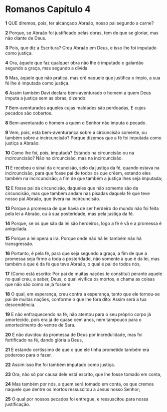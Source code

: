 # Romanos Capítulo 4

**1** 	QUE diremos, pois, ter alcançado Abraão, nosso pai segundo a carne?

**2** 	Porque, se Abraão foi justificado pelas obras, tem de que se gloriar, mas não diante de Deus.

**3** 	Pois, que diz a Escritura? Creu Abraão em Deus, e isso lhe foi imputado como justiça.

**4** 	Ora, àquele que faz qualquer obra não lhe é imputado o galardão segundo a graça, mas segundo a dívida.

**5** 	Mas, àquele que não pratica, mas crê naquele que justifica o ímpio, a sua fé lhe é imputada como justiça.

**6** 	Assim também Davi declara bem-aventurado o homem a quem Deus imputa a justiça sem as obras, dizendo:

**7** 	Bem-aventurados aqueles cujas maldades são perdoadas, E cujos pecados são cobertos.

**8** 	Bem-aventurado o homem a quem o Senhor não imputa o pecado.

**9** 	Vem, pois, esta bem-aventurança sobre a circuncisão somente, ou também sobre a incircuncisão? Porque dizemos que a fé foi imputada como justiça a Abraão.

**10** 	Como lhe foi, pois, imputada? Estando na circuncisão ou na incircuncisão? Não na circuncisão, mas na incircuncisão.

**11** 	E recebeu o sinal da circuncisão, selo da justiça da fé, quando estava na incircuncisão, para que fosse pai de todos os que crêem, estando eles também na incircuncisão; a fim de que também a justiça lhes seja imputada;

**12** 	E fosse pai da circuncisão, daqueles que não somente são da circuncisão, mas que também andam nas pisadas daquela fé que teve nosso pai Abraão, que tivera na incircuncisão.

**13** 	Porque a promessa de que havia de ser herdeiro do mundo não foi feita pela lei a Abraão, ou à sua posteridade, mas pela justiça da fé.

**14** 	Porque, se os que são da lei são herdeiros, logo a fé é vã e a promessa é aniquilada.

**15** 	Porque a lei opera a ira. Porque onde não há lei também não há transgressão.

**16** 	Portanto, é pela fé, para que seja segundo a graça, a fim de que a promessa seja firme a toda a posteridade, não somente à que é da lei, mas também à que é da fé que teve Abraão, o qual é pai de todos nós,

**17** 	(Como está escrito: Por pai de muitas nações te constituí) perante aquele no qual creu, a saber, Deus, o qual vivifica os mortos, e chama as coisas que não são como se já fossem.

**18** 	O qual, em esperança, creu contra a esperança, tanto que ele tornou-se pai de muitas nações, conforme o que lhe fora dito: Assim será a tua descendência.

**19** 	E não enfraquecendo na fé, não atentou para o seu próprio corpo já amortecido, pois era já de quase cem anos, nem tampouco para o amortecimento do ventre de Sara.

**20** 	E não duvidou da promessa de Deus por incredulidade, mas foi fortificado na fé, dando glória a Deus,

**21** 	E estando certíssimo de que o que ele tinha prometido também era poderoso para o fazer.

**22** 	Assim isso lhe foi também imputado como justiça.

**23** 	Ora, não só por causa dele está escrito, que lhe fosse tomado em conta,

**24** 	Mas também por nós, a quem será tomado em conta, os que cremos naquele que dentre os mortos ressuscitou a Jesus nosso Senhor;

**25** 	O qual por nossos pecados foi entregue, e ressuscitou para nossa justificação.

